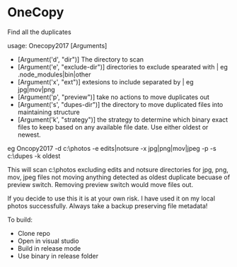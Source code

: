 # OneCopy
Find all the duplicates

usage:
Onecopy2017 [Arguments]

 - [Argument('d', "dir")] The directory to scan
 - [Argument('e', "exclude-dir")]  directories to exclude spearated with |  eg  .node_modules|bin|other
 - [Argument('x', "ext")] extesions to include separated by |  eg jpg|mov|png
 - [Argument('p', "preview")] take no actions to move duplicates out
 - [Argument('s', "dupes-dir")]  the directory to move duplicated files into maintaining structure
 - [Argument('k', "strategy")] the strategy to determine which binary exact files to keep based on any available file date. Use either oldest or newest.

eg Oncopy2017 -d c:\photos -e edits|notsure -x jpg|png|mov|jpeg -p -s c:\dupes -k oldest

This will scan c:\photos excluding edits and notsure directories for jpg, png, mov, jpeg files not moving anything detected as oldest duplicate becuase of preview switch. Removing preview switch would move files out.

If you decide to use this it is at your own risk. I have used it on my local photos successfully. Always take a backup preserving file metadata!

To build:
 - Clone repo
 - Open in visual studio
 - Build in release mode
 - Use binary in release folder
